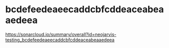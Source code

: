 # bcdefeedeaeecaddcbfcddeaceabeaaedeea
https://sonarcloud.io/summary/overall?id=neojarvis-testing_bcdefeedeaeecaddcbfcddeaceabeaaedeea

